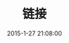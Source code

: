 ---
layout: link
title: 链接
date: 2015-1-27 21:08:00
link: http://www.google.com
tags:
- 链接
category: 链接
description: 这是链接
---